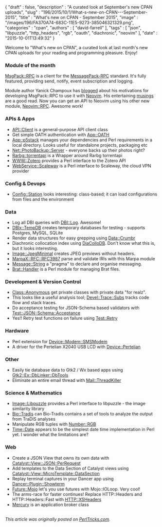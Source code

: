 {
   "draft" : false,
   "description" : "A curated look at September's new CPAN uploads",
   "slug" : "196/2015/10/1/What-s-new-on-CPAN---September-2015",
   "title" : "What's new on CPAN - September 2015",
   "image" : "/images/196/FA370A74-683C-11E5-9273-385046321329.png",
   "categories" : "cpan",
   "authors" : [
      "david-farrell"
   ],
   "tags" : [
      "json",
      "libpuzzle",
      "http_headers",
      "rgb",
      "oauth",
      "diachronic",
      "neovim"
   ],
   "date" : "2015-10-01T13:49:32"
}


Welcome to "What's new on CPAN", a curated look at last month's new CPAN uploads for your reading and programming pleasure. Enjoy!

### Module of the month

[MsgPack::RPC](https://metacpan.org/pod/MsgPack::RPC) is a client for the [MessagePack-RPC](https://github.com/msgpack-rpc/msgpack-rpc/blob/master/spec.md) standard. It's fully featured, providing send, notify, event subscription and logging.

Module author Yanick Champoux has [blogged](http://techblog.babyl.ca/entry/neovim-part-1) about his motivations for developing MsgPack::RPC to use it with [Neovim](https://github.com/neovim/neovim). His entertaining [musings](http://techblog.babyl.ca/entry/neovim-way-to-go) are a good read. Now you can get an API to Neovim using his other new module, [Neovim::RPC](https://metacpan.org/pod/Neovim::RPC). Awesome work!

### APIs & Apps

-   [API::Client](https://metacpan.org/pod/API::Client) is a general-purpose API client class
-   Get simple OATH authentication with [App::OATH](https://metacpan.org/pod/App::OATH)
-   [App::p5stack](https://metacpan.org/pod/App::p5stack) manages your dependencies and Perl requirements in a local directory. Looks useful for standalone projects, packaging etc
-   [Net::PhotoBackup::Server](https://metacpan.org/pod/Net::PhotoBackup::Server) - everyone backs up their photos right?
-   [Rarbg::torrentapi](https://metacpan.org/pod/Rarbg::torrentapi) is a Wrapper around Rarbg torrentapi
-   [WWW::Zotero](https://metacpan.org/pod/WWW::Zotero) provides a Perl interface to the Zotero API
-   [WebService::Scaleway](https://metacpan.org/pod/WebService::Scaleway) is a Perl interface to Scaleway, the cloud VPN provider

### Config & Devops

-   [Config::Station](https://metacpan.org/pod/Config::Station) looks interesting: class-based; it can load configurations from files and the environment

### Data

-   Log all DBI queries with [DBI::Log](https://metacpan.org/pod/DBI::Log). Awesome!
-   [DBIx::TempDB](https://metacpan.org/pod/DBIx::TempDB) creates temporary databases for testing - supports Postgres, MySQL, SQLite
-   Render data structures for easy grepping using [Data::Crumbr](https://metacpan.org/pod/Data::Crumbr)
-   Diachronic collocation index using [DiaColloDB](https://metacpan.org/pod/DiaColloDB). Don't know what this is, but it looks interesting.
-   [Image::JpegMinimal](https://metacpan.org/pod/Image::JpegMinimal) creates JPEG previews without headers.
-   [MarpaX::RFC::RFC3987](https://metacpan.org/pod/MarpaX::RFC::RFC3987) parse and validate IRIs with this Marpa module
-   [Message::String](https://metacpan.org/pod/Message::String) a "pragma" to declare and organise messaging.
-   [Brat::Handler](https://metacpan.org/pod/Brat::Handler) is a Perl module for managing Brat files.

### Development & Version Control

-   [Class::Anonymous](https://metacpan.org/pod/Class::Anonymous) get private classes with private data "for realz".
-   This looks like a useful analysis tool; [Devel::Trace::Subs](https://metacpan.org/pod/Devel::Trace::Subs) tracks code flow and stack traces.
-   Do acceptance testing for JSON-Schema based validators with [Test::JSON::Schema::Acceptance](https://metacpan.org/pod/Test::JSON::Schema::Acceptance)
-   Yes!! Retry test functions on failure using [Test::Retry](https://metacpan.org/pod/Test::Retry)

### Hardware

-   Perl extension for [Device::Modem::SMSModem](https://metacpan.org/pod/Device::Modem::SMSModem)
-   A driver for the Pertelian X2040 USB LCD with [Device::Pertelian](https://metacpan.org/pod/Device::Pertelian)

### Other

-   Easily tie database data to Gtk2 / Wx based apps using [Gtk2::Ex::DbLinker::DbTools](https://metacpan.org/pod/Gtk2::Ex::DbLinker::DbTools)
-   Eliminate an entire email thread with [Mail::ThreadKiller](https://metacpan.org/pod/Mail::ThreadKiller)

### Science & Mathematics

-   [Image::Libpuzzle](https://metacpan.org/pod/Image::Libpuzzle) provides a Perl interface to libpuzzle - the image similarity library
-   [Bio::Tradis](https://metacpan.org/pod/Bio::Tradis) can Bio-Tradis contains a set of tools to analyze the output from TraDIS analyses
-   Manipulate RGB tuples with [Number::RGB](https://metacpan.org/pod/Number::RGB)
-   [Time::Date](https://metacpan.org/pod/Time::Date) appears to be the simplest date time implementation in Perl yet. I wonder what the limitations are?

### Web

-   Create a JSON View that owns its own data with [Catalyst::View::JSON::PerRequest](https://metacpan.org/pod/Catalyst::View::JSON::PerRequest)
-   Add templates to the Data Section of Catalyst views using [Catalyst::View::MicroTemplate::DataSection](https://metacpan.org/pod/Catalyst::View::MicroTemplate::DataSection)
-   Replay terminal captures in your Dancer app using [Dancer::Plugin::Showterm](https://metacpan.org/pod/Dancer::Plugin::Showterm)
-   [Future::Mojo](https://metacpan.org/pod/Future::Mojo) let's you use futures with Mojo::IOLoop. Very cool!
-   The arms-race for faster continues! Replace HTTP::Headers and HTTP::Headers::Fast with [HTTP::XSHeaders](https://metacpan.org/pod/HTTP::XSHeaders)
-   [Mercury](https://metacpan.org/pod/Mercury) is an application broker class


\
*This article was originally posted on [PerlTricks.com](http://perltricks.com).*
